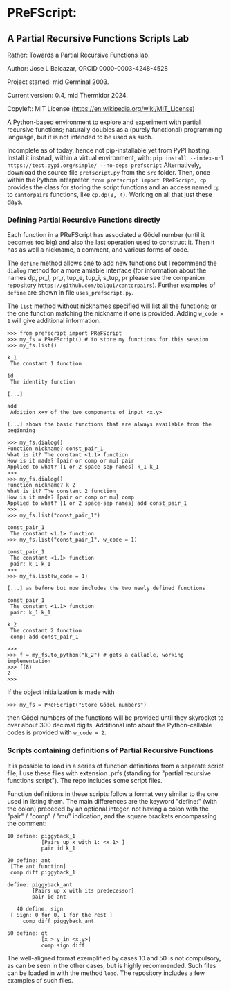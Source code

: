 # PReFScript: 
## A Partial Recursive Functions Scripts Lab

Rather: Towards a Partial Recursive Functions lab.

Author: Jose L Balcazar, ORCID 0000-0003-4248-4528

Project started: mid Germinal 2003.

Current version: 0.4, mid Thermidor 2024.

Copyleft: MIT License (https://en.wikipedia.org/wiki/MIT_License)

A Python-based environment to explore and experiment with partial 
recursive functions; naturally doubles as a (purely functional) 
programming language, but it is not intended to be used as such.

Incomplete as of today, hence not pip-installable yet from PyPI
hosting. Install it instead, within a virtual environment, with:
`pip install --index-url https://test.pypi.org/simple/ --no-deps prefscript`
Alternatively, download the source file `prefscript.py` from the `src` folder.
Then, once within the Python interpreter, `from prefscript import PReFScript, cp`
provides the class for storing the script functions and an access named `cp` 
to `cantorpairs` functions, like `cp.dp(8, 4)`. Working on all that just these days.

### Defining Partial Recursive Functions directly

Each function in a PReFScript has associated a Gödel number
(until it becomes too big) and also the last operation used 
to construct it. Then it has as well a nickname, a comment, 
and various forms of code.

The `define` method allows one to add new functions but 
I recommend the `dialog` method for a more amiable interface
(for information about the names dp, pr_l, pr_r, tup_e, 
tup_i, s_tup, pr please see the companion repository 
`https://github.com/balqui/cantorpairs`). Further examples of 
`define` are shown in file `uses_prefscript.py`.

The `list` method without nicknames specified will list all 
the functions; or the one function matching the nickname if 
one is provided. Adding `w_code = 1` will give additional 
information.


```
>>> from prefscript import PReFScript
>>> my_fs = PReFScript() # to store my functions for this session
>>> my_fs.list()

k_1 
 The constant 1 function

id
 The identity function

[...]

add
 Addition x+y of the two components of input <x.y>

[...] shows the basic functions that are always available from the beginning

>>> my_fs.dialog()
Function nickname? const_pair_1
What is it? The constant <1.1> function
How is it made? [pair or comp or mu] pair
Applied to what? [1 or 2 space-sep names] k_1 k_1
>>>
>>> my_fs.dialog()
Function nickname? k_2
What is it? The constant 2 function
How is it made? [pair or comp or mu] comp
Applied to what? [1 or 2 space-sep names] add const_pair_1
>>>
>>> my_fs.list("const_pair_1")

const_pair_1
 The constant <1.1> function
>>> my_fs.list("const_pair_1", w_code = 1)

const_pair_1
 The constant <1.1> function
 pair: k_1 k_1
>>> 
>>> my_fs.list(w_code = 1)

[...] as before but now includes the two newly defined functions

const_pair_1
 The constant <1.1> function
 pair: k_1 k_1

k_2
 The constant 2 function
 comp: add const_pair_1

>>>
>>> f = my_fs.to_python("k_2") # gets a callable, working implementation
>>> f(8)
2
>>> 
```

If the object initialization is made with

```
>>> my_fs = PReFScript("Store Gödel numbers")
```

then Gödel numbers of the functions will be provided until they
skyrocket to over about 300 decimal digits. Additional info about
the Python-callable codes is provided with `w_code = 2`.


### Scripts containing definitions of Partial Recursive Functions

It is possible to load in a series of function definitions 
from a separate script file; I use these files with
extension .prfs (standing for "partial recursive functions script").
The repo includes some script files.

Function definitions in these scripts follow a format very similar 
to the one used in listing them. The main differences are the keyword
"define:" (with the colon) preceded by an optional integer, not having
a colon with the "pair" / "comp" / "mu" indication, and the square 
brackets encompassing the comment:

```
10 define: piggyback_1
           [Pairs up x with 1: <x.1> ]
           pair id k_1

20 define: ant
 [The ant function]
 comp diff piggyback_1

define: piggyback_ant
        [Pairs up x with its predecessor]
        pair id ant

   40 define: sign
 [ Sign: 0 for 0, 1 for the rest ]
     comp diff piggyback_ant

50 define: gt
           [x > y in <x.y>]
           comp sign diff
```

The well-aligned format exemplified by cases 10 and 50 is not
compulsory, as can be seen in the other cases, but is highly
recommended. Such files can be loaded in with the method `load`.
The repository includes a few examples of such files.
